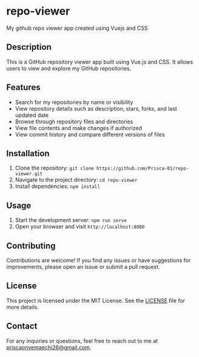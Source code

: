 # repo-viewer
My github repo viewer app created using Vuejs and CSS

## Description
This is a GitHub repository viewer app built using Vue.js and CSS. It allows users to view and explore my GitHub repositories.

## Features
- Search for my repositories by name or visibility
- View repository details such as description, stars, forks, and last updated date
- Browse through repository files and directories
- View file contents and make changes if authorized
- View commit history and compare different versions of files

## Installation
1. Clone the repository: `git clone https://github.com/Prisca-01/repo-viewer.git`
2. Navigate to the project directory: `cd repo-viewer`
3. Install dependencies: `npm install`

## Usage
1. Start the development server: `npm run serve`
2. Open your browser and visit `http://localhost:8080`

## Contributing
Contributions are welcome! If you find any issues or have suggestions for improvements, please open an issue or submit a pull request.

## License
This project is licensed under the MIT License. See the [LICENSE](LICENSE) file for more details.

## Contact
For any inquiries or questions, feel free to reach out to me at [priscaonyemaechi26@gmail.com](mailto:priscaonyemaechi26@gmail.com).
